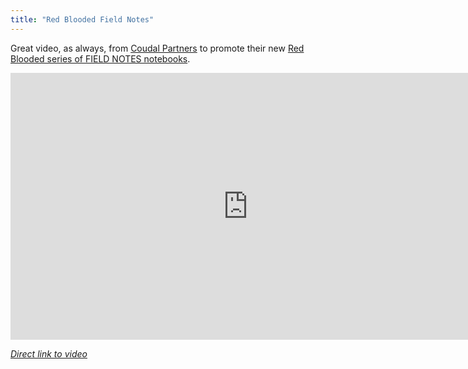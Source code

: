 ```yaml
---
title: "Red Blooded Field Notes"
---
```

<p>Great video, as always, from <a href="http://coudal.com/">Coudal Partners</a> to promote their new <a href="http://fieldnotesbrand.com/redblooded/">Red Blooded series of FIELD NOTES notebooks</a>.</p>
<p><iframe src="http://player.vimeo.com/video/36086669?title=0&amp;byline=0&amp;portrait=0&amp;color=ffffff" width="759" height="427" frameborder="0" webkitAllowFullScreen mozallowfullscreen allowFullScreen></iframe></p>
<p><em><a href="http://vimeo.com/36086669">Direct link to video</a></em></p>
